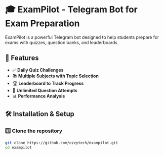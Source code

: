 # 🎓 ExamPilot - Telegram Bot for Exam Preparation  

ExamPilot is a powerful Telegram bot designed to help students prepare for exams with quizzes, question banks, and leaderboards.

## 🚀 Features
- ✅ **Daily Quiz Challenges**
- 📚 **Multiple Subjects with Topic Selection**
- 🏆 **Leaderboard to Track Progress**
- 🔄 **Unlimited Question Attempts**
- 📊 **Performance Analysis**

## 🛠️ Installation & Setup
### 1️⃣ Clone the repository
```bash
git clone https://github.com/ezzytech/exampilot.git
cd exampilot
